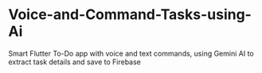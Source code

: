 # Voice-and-Command-Tasks-using-Ai
Smart Flutter To-Do app with voice and text commands, using Gemini AI to extract task details and save to Firebase
